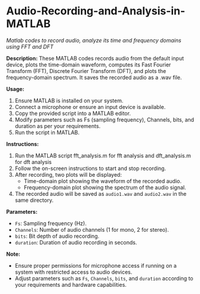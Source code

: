 # Audio-Recording-and-Analysis-in-MATLAB
*Matlab codes to record audio, analyze its time and frequency domains using FFT and DFT*

**Description:**
These MATLAB codes records audio from the default input device, plots the time-domain waveform, computes its Fast Fourier Transform (FFT), Discrete Fourier Transform (DFT), and plots the frequency-domain spectrum. It saves the recorded audio as a .wav file.

**Usage:**
1. Ensure MATLAB is installed on your system.
2. Connect a microphone or ensure an input device is available.
3. Copy the provided script into a MATLAB editor.
4. Modify parameters such as Fs (sampling frequency), Channels, bits, and duration as per your requirements.
5. Run the script in MATLAB.

**Instructions:**
1. Run the MATLAB script fft_analysis.m for fft analysis and dft_analysis.m for dft analysis
2. Follow the on-screen instructions to start and stop recording.
3. After recording, two plots will be displayed: 
    - Time-domain plot showing the waveform of the recorded audio.
    - Frequency-domain plot showing the spectrum of the audio signal.
4. The recorded audio will be saved as `audio1.wav` and `audio2.wav` in the same directory.

**Parameters:**
- `Fs`: Sampling frequency (Hz).
- `Channels`: Number of audio channels (1 for mono, 2 for stereo).
- `bits`: Bit depth of audio recording.
- `duration`: Duration of audio recording in seconds.

**Note:**
- Ensure proper permissions for microphone access if running on a system with restricted access to audio devices.
- Adjust parameters such as `Fs`, `Channels`, `bits`, and `duration` according to your requirements and hardware capabilities.
